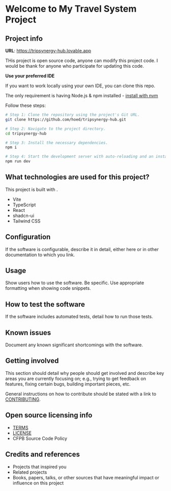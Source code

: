 # Welcome to My Travel System Project

## Project info

**URL**: https://tripsynergy-hub.lovable.app

THis project is open source code, anyone can modify this project code.
I would be thank for anyone who participate for updating this code.

**Use your preferred IDE**

If you want to work locally using your own IDE, you can clone this repo.

The only requirement is having Node.js & npm installed - [install with nvm](https://github.com/nvm-sh/nvm#installing-and-updating)

Follow these steps:

```sh
# Step 1: Clone the repository using the project's Git URL.
git clone https://github.com/hoed/tripsynergy-hub.git

# Step 2: Navigate to the project directory.
cd tripsynergy-hub

# Step 3: Install the necessary dependencies.
npm i

# Step 4: Start the development server with auto-reloading and an instant preview.
npm run dev
```

## What technologies are used for this project?

This project is built with .

- Vite
- TypeScript
- React
- shadcn-ui
- Tailwind CSS

## Configuration
If the software is configurable, describe it in detail, either here or in other documentation to which you link.

## Usage
Show users how to use the software. Be specific. Use appropriate formatting when showing code snippets.

## How to test the software
If the software includes automated tests, detail how to run those tests.

## Known issues
Document any known significant shortcomings with the software.

## Getting involved
This section should detail why people should get involved and describe key areas you are currently focusing on; e.g., trying to get feedback on features, fixing certain bugs, building important pieces, etc.

General instructions on how to contribute should be stated with a link to [CONTRIBUTING](https://github.com/hoed/tripsynergy-hub/blob/main/CONTRIBUTING.md).

## Open source licensing info
- [TERMS](https://github.com/hoed/tripsynergy-hub/blob/main/TERMS.md)
- [LICENSE](https://github.com/hoed/tripsynergy-hub/blob/main/LICENSE)
- CFPB Source Code Policy

## Credits and references
- Projects that inspired you
- Related projects
- Books, papers, talks, or other sources that have meaningful impact or influence on this project

